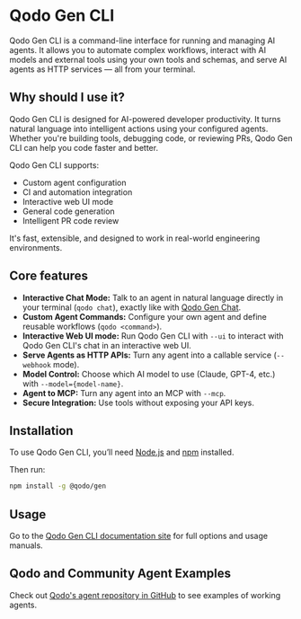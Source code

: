 # Qodo Gen CLI

Qodo Gen CLI is a command-line interface for running and managing AI agents.
It allows you to automate complex workflows, interact with AI models and external tools using your own tools and schemas, and serve AI agents as HTTP services — all from your terminal.

## Why should I use it?
Qodo Gen CLI is designed for AI-powered developer productivity. It turns natural language into intelligent actions using your configured agents.
Whether you're building tools, debugging code, or reviewing PRs, Qodo Gen CLI can help you code faster and better.

Qodo Gen CLI supports:

- Custom agent configuration
- CI and automation integration
- Interactive web UI mode
- General code generation
- Intelligent PR code review

It's fast, extensible, and designed to work in real-world engineering environments.

## Core features
- **Interactive Chat Mode:** Talk to an agent in natural language directly in your terminal (`qodo chat`), exactly like with [Qodo Gen Chat](https://docs.qodo.ai/qodo-documentation/qodo-gen/qodo-gen-chat).
- **Custom Agent Commands:** Configure your own agent and define reusable workflows (`qodo <command>`).
- **Interactive Web UI mode:** Run Qodo Gen CLI with `--ui` to interact with Qodo Gen CLI's chat in an interactive web UI.
- **Serve Agents as HTTP APIs:** Turn any agent into a callable service (`--webhook` mode).
- **Model Control:** Choose which AI model to use (Claude, GPT-4, etc.) with `--model={model-name}`.
- **Agent to MCP:** Turn any agent into an MCP with `--mcp`.
- **Secure Integration:** Use tools without exposing your API keys.

## Installation

To use Qodo Gen CLI, you’ll need [Node.js](https://nodejs.org/en/download) and [npm](https://docs.npmjs.com/downloading-and-installing-node-js-and-npm) installed.

Then run:

```bash
npm install -g @qodo/gen
```

## Usage

Go to the [Qodo Gen CLI documentation site](https://docs.qodo.ai/qodo-documentation/qodo-gen-cli) for full options and usage manuals.

## Qodo and Community Agent Examples

Check out [Qodo's agent repository in GitHub](https://github.com/qodo-ai/agents) to see examples of working agents.
